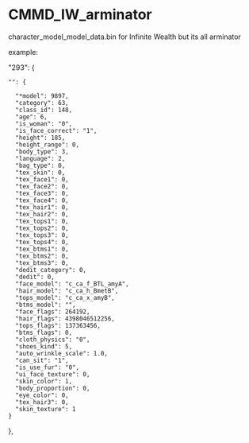 # CMMD_IW_arminator
character_model_model_data.bin for Infinite Wealth but its all arminator

example:

  "293": {
  
    "": {
    
      "*model": 9897,
      "category": 63,
      "class_id": 148,
      "age": 6,
      "is_woman": "0",
      "is_face_correct": "1",
      "height": 185,
      "height_range": 0,
      "body_type": 3,
      "language": 2,
      "bag_type": 0,
      "tex_skin": 0,
      "tex_face1": 0,
      "tex_face2": 0,
      "tex_face3": 0,
      "tex_face4": 0,
      "tex_hair1": 0,
      "tex_hair2": 0,
      "tex_tops1": 0,
      "tex_tops2": 0,
      "tex_tops3": 0,
      "tex_tops4": 0,
      "tex_btms1": 0,
      "tex_btms2": 0,
      "tex_btms3": 0,
      "dedit_category": 0,
      "dedit": 0,
      "face_model": "c_ca_f_BTL_amyA",
      "hair_model": "c_ca_h_BmetB",
      "tops_model": "c_ca_x_amyB",
      "btms_model": "",
      "face_flags": 264192,
      "hair_flags": 4398046512256,
      "tops_flags": 137363456,
      "btms_flags": 0,
      "cloth_physics": "0",
      "shoes_kind": 5,
      "auto_wrinkle_scale": 1.0,
      "can_sit": "1",
      "is_use_fur": "0",
      "ui_face_texture": 0,
      "skin_color": 1,
      "body_proportion": 0,
      "eye_color": 0,
      "tex_hair3": 0,
      "skin_texture": 1
    }
  },
